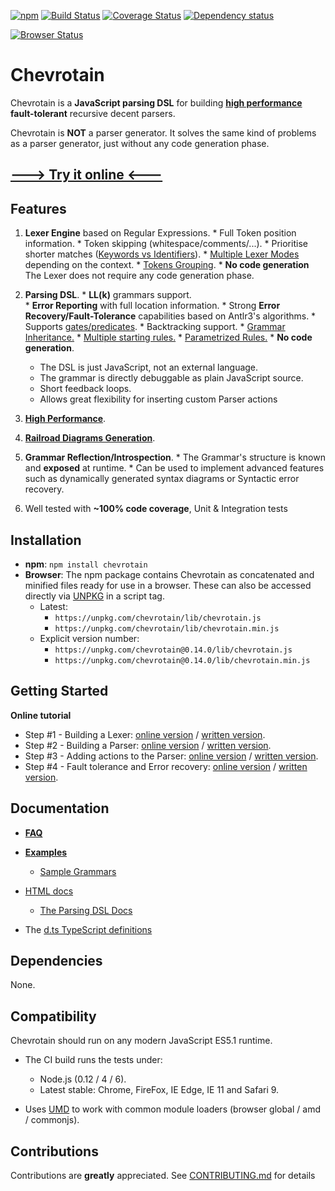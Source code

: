 [![npm](https://img.shields.io/npm/v/chevrotain.svg)](https://www.npmjs.com/package/chevrotain)
[![Build Status](https://travis-ci.org/SAP/chevrotain.svg?branch=master)](https://travis-ci.org/SAP/chevrotain)
[![Coverage Status](https://coveralls.io/repos/SAP/chevrotain/badge.svg?branch=master)](https://coveralls.io/r/SAP/chevrotain?branch=master)
[![Dependency status](https://img.shields.io/david/SAP/chevrotain.svg)](https://david-dm.org/SAP/chevrotain)

[![Browser Status](https://badges.herokuapp.com/sauce/shahars)](https://saucelabs.com/u/shahars)

# Chevrotain

Chevrotain is a **JavaScript parsing DSL** for building [**high performance**][benchmark] **fault-tolerant** recursive decent parsers.

Chevrotain is **NOT** a parser generator. It solves the same kind of problems as a parser generator, just without
any code generation phase.

## [---> Try it online <---](http://sap.github.io/chevrotain/playground/)
## Features
  1. **Lexer Engine** based on Regular Expressions.
    * Full Token position information.
    * Token skipping (whitespace/comments/...).
    * Prioritise shorter matches ([Keywords vs Identifiers][keywords_vs_idents]).
    * [Multiple Lexer Modes][lexer_modes] depending on the context.
    * [Tokens Grouping][lexer_groups].
    * **No code generation** The Lexer does not require any code generation phase. 
   
  2. **Parsing DSL**.
    * **LL(k)** grammars support.  
    * **Error Reporting** with full location information. 
    * Strong **Error Recovery/Fault-Tolerance** capabilities based on Antlr3's algorithms.
    * Supports [gates/predicates][gates].
    * Backtracking support.
    * [Grammar Inheritance.][grammar_inheritance]
    * [Multiple starting rules.][starting_rules]
    * [Parametrized Rules.][parametrized_rules]
    * **No code generation**.
      * The DSL is just JavaScript, not an external language.
      * The grammar is directly debuggable as plain JavaScript source.
      * Short feedback loops.
      * Allows great flexibility for inserting custom Parser actions

  3. [**High Performance**][benchmark].
  
  4. [**Railroad Diagrams Generation**](https://github.com/SAP/chevrotain/tree/master/diagrams).

  5. **Grammar Reflection/Introspection**.
    * The Grammar's structure is known and **exposed** at runtime.
    * Can be used to implement advanced features such as dynamically generated syntax diagrams or Syntactic error recovery.
  
  6. Well tested with **~100% code coverage**, Unit & Integration tests
   
## Installation
* **npm**: ```npm install chevrotain```
* **Browser**:
  The npm package contains Chevrotain as concatenated and minified files ready for use in a browser.
  These can also be accessed directly via [UNPKG](https://unpkg.com/) in a script tag.
  - Latest:
    * ```https://unpkg.com/chevrotain/lib/chevrotain.js```
    * ```https://unpkg.com/chevrotain/lib/chevrotain.min.js``` 
  - Explicit version number:
    * ```https://unpkg.com/chevrotain@0.14.0/lib/chevrotain.js```
    * ```https://unpkg.com/chevrotain@0.14.0/lib/chevrotain.min.js```

## Getting Started

**Online tutorial**
 * Step #1 - Building a Lexer: [online version](http://sap.github.io/chevrotain/playground/?example=tutorial%20lexer) / [written version](https://github.com/SAP/chevrotain/blob/master/docs/tutorial/step1_lexing.md).
 * Step #2 - Building a Parser: [online version](http://sap.github.io/chevrotain/playground/?example=tutorial%20grammar) / [written version](https://github.com/SAP/chevrotain/blob/master/docs/tutorial/step2_parsing.md).
 * Step #3 - Adding actions to the Parser: [online version](http://sap.github.io/chevrotain/playground/?example=tutorial%20actions) / [written version](https://github.com/SAP/chevrotain/blob/master/docs/tutorial/step3_adding_actions.md).
 * Step #4 - Fault tolerance and Error recovery: [online version](http://sap.github.io/chevrotain/playground/?example=tutorial%20fault%20tolerance) / [written version](https://github.com/SAP/chevrotain/blob/master/docs/tutorial/step4_fault_tolerance.md).

## Documentation

* **[FAQ](docs/faq.md)**

* **[Examples](https://github.com/SAP/chevrotain/blob/master/examples)**
  - [Sample Grammars](https://github.com/SAP/chevrotain/blob/master/examples/grammars) 

* [HTML docs](http://sap.github.io/chevrotain/documentation)
   * [The Parsing DSL Docs](http://sap.github.io/chevrotain/documentation/0_14_0/classes/parser.html#at_least_one)
   
*  The [d.ts TypeScript definitions](https://unpkg.com/chevrotain/lib/chevrotain.d.ts)
   
## Dependencies
None.

## Compatibility
Chevrotain should run on any modern JavaScript ES5.1 runtime. 
* The CI build runs the tests under: 
  * Node.js (0.12 / 4 / 6).
  * Latest stable: Chrome, FireFox, IE Edge, IE 11 and Safari 9.
  
* Uses [UMD](https://github.com/umdjs/umd) to work with common module loaders (browser global / amd / commonjs).
  
  
## Contributions
Contributions are **greatly** appreciated.
See [CONTRIBUTING.md](./CONTRIBUTING.md) for details
  
[benchmark]: http://sap.github.io/chevrotain/performance/
[lexer_modes]: https://github.com/SAP/chevrotain/blob/master/examples/lexer/multi_mode_lexer/multi_mode_lexer.js
[lexer_groups]: https://github.com/SAP/chevrotain/blob/master/examples/lexer/token_groups/token_groups.js
[keywords_vs_idents]: https://github.com/SAP/Chevrotain/blob/master/examples/lexer/keywords_vs_identifiers/keywords_vs_identifiers.js
[gates]: https://github.com/SAP/chevrotain/blob/master/examples/parser/predicate_lookahead/predicate_lookahead.js
[grammar_inheritance]: https://github.com/SAP/chevrotain/blob/master/examples/parser/versioning/versioning.js
[starting_rules]: https://github.com/SAP/chevrotain/blob/master/examples/parser/multi_start_rules/multi_start_rules.js
[parametrized_rules]: https://github.com/SAP/chevrotain/blob/master/examples/parser/parametrized_rules/parametrized.js
